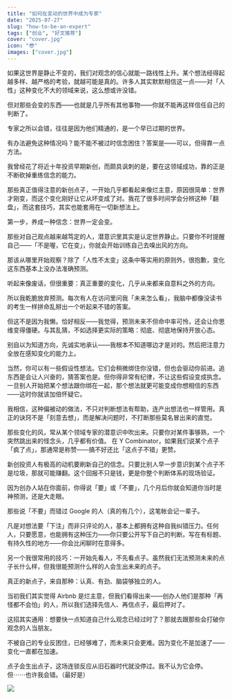 ```yaml
---
title: "如何在变动的世界中成为专家"
date: "2025-07-27"
slug: "how-to-be-an-expert"
tags: ["创业", "好文推荐"]
cover: "cover.jpg"
icon: "😎"
images: ["cover.jpg"]
---
```

如果这世界是静止不变的，我们对观念的信心就能一路线性上升。某个想法经得起越多样、越严格的考验，就越可能是真的。许多人其实默默相信这一点——对「人性」这种变化不大的领域来说，这么想或许没错。



但对那些会变的东西——也就是几乎所有其他事物——你就不能再这样信任自己的判断了。



专家之所以会错，往往是因为他们精通的，是一个早已过期的世界。



有办法避免这种情况吗？能不能不被过时信念困住？答案是——可以，但得靠一点方法。



我曾经花了将近十年投资早期新创，而颇具讽刺的是，要在这领域成功，靠的正是不断砍掉重练信念的能力。



那些真正值得注意的新创点子，一开始几乎都看起来像烂主意，原因很简单：世界才刚变，而这个变化刚好让它从坏变成了对。我花了很多时间学会分辨这种「翻盘」，而这套技巧，其实也能套用在一切新想法上。



第一步，养成一种信念：世界一定会变。



那些对自己观点越来越笃定的人，潜意识里其实是认定世界静止。只要你不时提醒自己——「不是喔，它在变」，你就会开始训练自己去嗅出风的方向。



那该从哪里开始观察？除了「人性不太变」这条中等实用的原则外，很抱歉，变化这东西基本上没办法准确预测。



听起来像废话，但很重要：真正重要的变化，几乎从来都来自意料之外的方向。



所以我乾脆放弃预测。每次有人在访问里问我「未来怎么看」，我脑中都像没读书的考生一样拼命乱掰出一个听起来不错的答案。



但这不是因为我懒。恰好相反——我觉得，预测未来不但命中率可怜，还会让你思维变得僵硬。与其乱猜，不如选择更实际的策略：彻底、彻底地保持开放心态。



别自以为知道方向，先诚实地承认——我根本不知道哪边才是对的。然后把注意力全放在感知变化的能力上。



当然，你可以有一些假设性想法。它们会稍微绑住你没错，但也会驱动你前进。追东西是会让人兴奋的，猜答案也是。但你得非常有纪律，不让这些假设变成执念。
一旦别人开始把某个想法跟你绑在一起，那个想法就更可能变成你想相信的东西——这时你就该加倍怀疑它。



我相信，这种偏被动的做法，不只对判断想法有帮助，连产出想法也一样管用。真正的诀窍不是「刻意去想」，而是解决问题时，不打断那些莫名冒出来的直觉。



那些变化的风，常从某个领域专家的潜意识中吹出来。只要你对某件事够熟，一个突然跳出来的怪念头，几乎都有价值。
在 Y Combinator，如果我们说某个点子「疯了点」，那通常是称赞——搞不好还比「这点子不错」更赞。



新创投资人有极高的动机要刷新自己的信念。只要比别人早一步意识到某个点子不是垃圾，那就可能赚翻。这个回报不只是钱，更是你整个判断体系的现场验证。



因为创办人站在你面前，你得说「要」或「不要」，几个月后你就会知道你当时是神预测，还是大走眼。



那些说「不要」而错过 Google 的人（真的有几个），这笔帐会记一辈子。



凡是对想法要「下注」而非只评论的人，基本上都拥有这种自我纠错压力。任何人，只要愿意，也能拥有这种压力——你只要公开写下自己的判断。写在有标题、有持久性的地方——你会比闲聊时在意得多。



另一个我很常用的技巧：一开始先看人，不先看点子。虽然我们无法预测未来的点子长什么样，但我很能预测什么样的人会生出未来的点子。



真正的新点子，来自那种：认真、有劲、脑袋够独立的人。



当初我们其实觉得 Airbnb 是烂主意，但我们看得出来——创办人他们是那种「再怪都不会怕」的人，所以我们选择先信人、再信点子，最后押对了。



这招其实通用：想要快一点知道自己什么观念已经过时了？那就去跟那些会打破你观念的人当朋友。



不被自己的专业反困住，已经够难了，而未来只会更难。因为变化不是加速了——变化一直都在加速。



点子会生出点子，这场连锁反应从旧石器时代就没停过。我不认为它会停。
但⋯⋯也许我会错。（最好是）




![](https://prod-files-secure.s3.us-west-2.amazonaws.com/112d0858-5090-4d34-a606-b75eb8d65fd2/46476355-9cf3-4e99-9b7a-3531bc426380/1000202064.png?X-Amz-Algorithm=AWS4-HMAC-SHA256&X-Amz-Content-Sha256=UNSIGNED-PAYLOAD&X-Amz-Credential=ASIAZI2LB466ZIJYKZKZ%2F20250925%2Fus-west-2%2Fs3%2Faws4_request&X-Amz-Date=20250925T130810Z&X-Amz-Expires=3600&X-Amz-Security-Token=IQoJb3JpZ2luX2VjEOz%2F%2F%2F%2F%2F%2F%2F%2F%2F%2FwEaCXVzLXdlc3QtMiJGMEQCIAbLnZJaI6W9xAdz0FEvjr8l6rHTCRJ4fM0LuveWGQEjAiBbyDypxaI%2FvJk%2B2CcuAmehoPurbtK7Y1X6uZZ3bqXB2Cr%2FAwh1EAAaDDYzNzQyMzE4MzgwNSIMzFR%2F9IOG3BpLUEqaKtwDq9wcQTU1LynfAmAQJR6gEia8o%2BBs99tYCTPKI3VlSaZZixVT4FS1TJFPmgSHEr%2FcqlMyBwdZy5vweiiFoM1vnp1pyuSyVnYULVGjmJb2Khh98cODu8BX2MsAXOeETVyr3NKV4QIIDWzDW1iVzlPfHi%2Bn4nixJbZYV7YUG6mkvb6oHNhNugPfRmkiT3Pv5LOZ1VS4V%2Bjn00HT9UMViZsXlOxiaFOxgbYgOltqfCR3XYVjHwwQ%2FYwrz0ElQVPEpSkvRZo4mSTwr7IrtE46STYzZDfIK5Q1xh9Ju3tT7fcBVlbIryr7eJ%2Btlx7SVBoGi6SHF374RqGaj4x72Og%2BRg%2B9g0712QDqnED6Y6l6mOsfr4A2tfGANAHX9zmrluTfuCvQMdnJmhuO1ABw%2Bg6yIKD84RY%2Bpnc4JWoskqRDy7ZgQYo8IQDjAQ6yQys88V1GG7o%2BHyxEsijFjwVhEhk%2FbZjjA2Z3oFlLm%2BRzDa%2BAGQNz062KTtuq4%2F%2FAo43L8uCxY9RVVB2JPzx4yn1z8prWwS1RH47BdhNHsJ7n9Co2rrsJUx2geTCwb4wBEvDRIqOeriM8N7B5JeQ0dlPN2RWCNM2bJRTal7qWqdtpc5OqCSgiqIvObV6Nv%2BxLlmdpyo4wrOHUxgY6pgGmJw%2FsHGsqVFbS36IdIWz80WTM1qRQeCnz5bNxpR1K9yDYpxUjGG262KumRlEJcIUHoJcqNxHerIhBKeqIMivaorqgMFNpqLYHZMgQf1IVydd4d1Kx3Am836cMIzQoW0%2FUQVAFKTILQZgPFLf7xLQ3XK8v%2FcJ0Bjpk1d6ta5xl3aOLITvlHyQ%2FyntkqS1rI%2Bby43d8%2FRlbj9lNw%2B4s5tl%2FXgL631LU&X-Amz-Signature=6293f8971dbf0df8b999f94a76c5d3f89bf32482fb241a969874932f1abab89c&X-Amz-SignedHeaders=host&x-amz-checksum-mode=ENABLED&x-id=GetObject)

